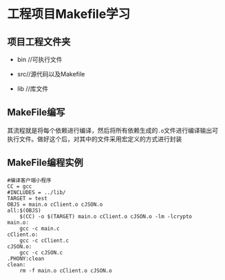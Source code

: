 # 工程项目Makefile学习
## 项目工程文件夹
* bin //可执行文件

* src//源代码以及Makefile

* lib //库文件
## MakeFile编写
其流程就是将每个依赖进行编译，然后将所有依赖生成的`.o`文件进行编译输出可执行文件。做好这个后，对其中的文件采用宏定义的方式进行封装
## MakeFile编程实例
```
#编译客户端小程序
CC = gcc
#INCLUDES = ../lib/
TARGET = test
OBJS = main.o cClient.o cJSON.o
all:$(OBJS)
	$(CC) -o $(TARGET) main.o cClient.o cJSON.o -lm -lcrypto
main.o:
	gcc -c main.c
cClient.o:
	gcc -c cClient.c
cJSON.o:
	gcc -c cJSON.c
.PHONY:clean
clean:
	rm -f main.o cClient.o cJSON.o
```